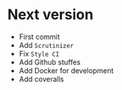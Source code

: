 # Next version
+ First commit
+ Add `Scrutinizer`
+ Fix `Style CI`
+ Add Github stuffes
+ Add Docker for development
+ Add coveralls

